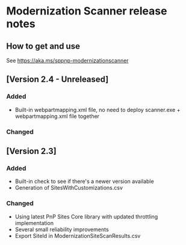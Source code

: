 # Modernization Scanner release notes

## How to get and use

See https://aka.ms/sppnp-modernizationscanner

## [Version 2.4 - Unreleased]

### Added

- Built-in webpartmapping.xml file, no need to deploy scanner.exe + webpartmapping.xml file together

### Changed

## [Version 2.3]

### Added

- Built-in check to see if there's a newer version available
- Generation of SitesWithCustomizations.csv

### Changed

- Using latest PnP Sites Core library with updated throttling implementation
- Several small reliability improvements
- Export SiteId in ModernizationSiteScanResults.csv